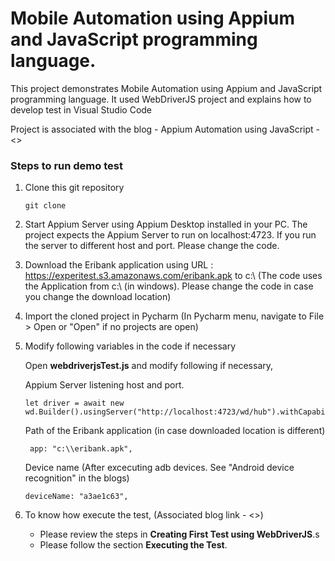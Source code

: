 # Mobile Automation using Appium and JavaScript programming language.

This project demonstrates Mobile Automation using Appium and JavaScript programming language.
It used WebDriverJS project and explains how to develop test in Visual Studio Code

Project is associated with the blog - Appium Automation using JavaScript - <>

### Steps to run demo test

1. Clone this git repository

	```
	git clone
	```

2. Start Appium Server using Appium Desktop installed in your PC.
   The project expects the Appium Server to run on localhost:4723. If you run the server to different host and port. Please change the code.

3. Download the Eribank application using URL : https://experitest.s3.amazonaws.com/eribank.apk to c:\\  (The code uses the Application from c:\\ (in windows). Please change the code in case you   change the download location)

4. Import the cloned project in Pycharm (In Pycharm menu, navigate to File > Open or "Open" if no projects are open)

5. Modify following variables in the code if necessary

   Open **webdriverjsTest.js** and modify following if necessary,

      Appium Server listening host and port.

      ```
      let driver = await new wd.Builder().usingServer("http://localhost:4723/wd/hub").withCapabilities(desiredCaps).build();
      ```

      Path of the Eribank application (in case downloaded location is different)

      ```
       app: "c:\\eribank.apk",
      ```

      Device name (After excecuting adb devices. See "Android device recognition" in the blogs)

      ```
      deviceName: "a3ae1c63",
      ```


5. To know how execute the test, (Associated blog link - <>)
      * Please review the steps in **Creating First Test using WebDriverJS**.s
      * Please follow the section **Executing the Test**.

